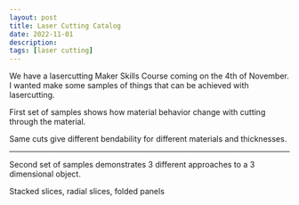 ```yaml
---
layout: post
title: Laser Cutting Catalog
date: 2022-11-01
description:
tags: [laser cutting]
---
```


We have a lasercutting Maker Skills Course coming on the 4th of November. I wanted make some samples of things that can be achieved with lasercutting.

First set of samples shows how material behavior change with cutting through the material.

Same cuts give different bendability for different materials and thicknesses.

---
Second set of samples demonstrates 3 different approaches to a 3 dimensional object.



Stacked slices, radial slices, folded panels